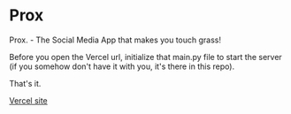 # Prox
Prox. - The Social Media App that makes you touch grass!

Before you open the Vercel url, initialize that main.py file to start the server (if you somehow don't have it with you, it's there in this repo).

That's it.

[Vercel site](https://prox-by-hotaru.vercel.app/)
